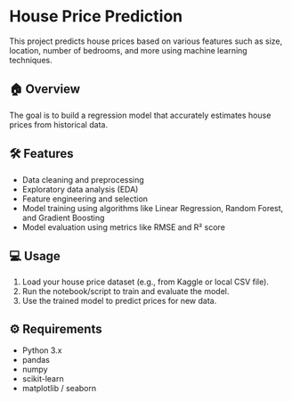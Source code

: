 # House Price Prediction

This project predicts house prices based on various features such as size, location, number of bedrooms, and more using machine learning techniques.

## 🏠 Overview
The goal is to build a regression model that accurately estimates house prices from historical data.

## 🛠️ Features
- Data cleaning and preprocessing
- Exploratory data analysis (EDA)
- Feature engineering and selection
- Model training using algorithms like Linear Regression, Random Forest, and Gradient Boosting
- Model evaluation using metrics like RMSE and R² score

## 💻 Usage
1. Load your house price dataset (e.g., from Kaggle or local CSV file).
2. Run the notebook/script to train and evaluate the model.
3. Use the trained model to predict prices for new data.

## ⚙️ Requirements
- Python 3.x
- pandas
- numpy
- scikit-learn
- matplotlib / seaborn


